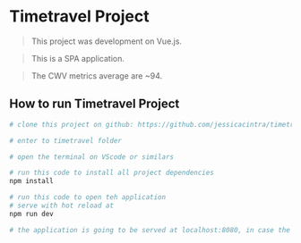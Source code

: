 # Timetravel Project

> This project was development on Vue.js.

> This is a SPA application.

> The CWV metrics average are ~94.

## How to run Timetravel Project

``` bash
# clone this project on github: https://github.com/jessicacintra/timetravel

# enter to timetravel folder

# open the terminal on VScode or similars

# run this code to install all project dependencies
npm install

# run this code to open teh application
# serve with hot reload at 
npm run dev

# the application is going to be served at localhost:8080, in case the application doesn't open automatically
